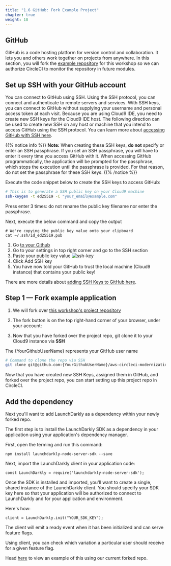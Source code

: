 ```yaml
---
title: "1.6 GitHub: Fork Example Project"
chapter: true
weight: 18
---
```


## GitHub

GitHub is a code hosting platform for version control and collaboration. It lets you and others work together on projects from anywhere. In this section, you will fork the [example repository][1] for this workshop so we can authorize CircleCI to monitor the repository in future modules.

## Set up SSH with your GitHub account

You can connect to GitHub using SSH. Using the SSH protocol, you can connect and authenticate to remote servers and services. With SSH keys, you can connect to GitHub without supplying your username and personal access token at each visit. Because you are using Cloud9 IDE, you need to create new SSH keys for the Cloud9 IDE host. The following direction can be used to create new SSH on any host or machine that you intend to access GitHub using the SSH protocol. You can learn more about [accessing GitHub with SSH here][2].

{{% notice info %}}
**Note:** When creating these SSH keys, **do not** specify or enter an SSH passphrase. If you set an SSH passphrase, you will have to enter it every time you access GitHub with it. When accessing GitHub programmatically, the application will be prompted for the passphrase, which stops the execution until the passphrase is provided. For that reason, do not set the passphrase for these SSH keys.
{{% /notice %}}

Execute the code snippet below to create the SSH keys to access GitHub:

```bash
# This is to generate a SSH public key on your Cloud9 machine
ssh-keygen -t ed25519 -C "your_email@example.com"
```

Press enter 3 times: do not rename the public key filename nor enter the passphrase.

Next, execute the below command and copy the output
```
# We're copying the public key value onto your clipboard 
cat ~/.ssh/id_ed25519.pub
```


1. Go [to your Github](https://github.com/) 
2. Go to your settings in top right corner and go to the SSH section
3. Paste your public key value
    ![ssh-key](/images/ssh-key.png)
4. Click Add SSH key
5. You have now told your GitHub to trust the local machine (Cloud9 instance) that contains your public key!

There are more details about [adding SSH Keys to GitHub here][3].

## Step 1 &mdash; Fork example application
 
1. We will fork over [this workshop's project repository][1]

2. The fork button is on the top right-hand corner of your browser, under your account:
    
3. Now that you have forked over the project repo, git clone it to your Cloud9 instance via **SSH** 

The {YourGithubUserName} represents your GitHub user name
```bash
# Command to clone the repo via SSH
git clone git@github.com:{YourGithubUserName}/aws-circleci-modernization-workshop-code.git
```

Now that you have created new SSH Keys, assigned them in GitHub, and forked over the project repo, you can start setting up this project repo in CircleCI.

<!-- URL Links index -->
[1]: https://github.com/CircleCI-Public/aws-circleci-modernization-workshop-code
[2]: https://docs.github.com/en/github/authenticating-to-github/connecting-to-github-with-ssh
[3]: https://docs.github.com/en/github/authenticating-to-github/connecting-to-github-with-ssh/adding-a-new-ssh-key-to-your-github-account

## Add the dependency 

Next you'll want to add LaunchDarkly as a dependency within your newly forked repo. 

The first step is to install the LaunchDarkly SDK as a dependency in your application using your application's dependency manager.

First, open the terming and run this command: 

`npm install launchdarkly-node-server-sdk --save`

Next, import the LaunchDarkly client in your application code:

`const LaunchDarkly = require('launchdarkly-node-server-sdk');`

Once the SDK is installed and imported, you'll want to create a single, shared instance of the LaunchDarkly client. You should specify your SDK key here so that your application will be authorized to connect to LaunchDarkly and for your application and environment.

Here's how:

`client = LaunchDarkly.init("YOUR_SDK_KEY");`

The client will emit a ready event when it has been initialized and can serve feature flags.

Using client, you can check which variation a particular user should receive for a given feature flag.

Head [here](https://github.com/CircleCI-Public/aws-circleci-modernization-workshop-code/blob/main/app.js) to view an example of this using our current forked repo. 